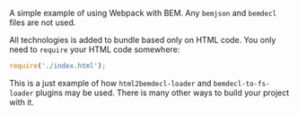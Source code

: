 A simple example of using Webpack with BEM. Any `bemjson` and `bemdecl` files are not used.

All technologies is added to bundle based only on HTML code. You only need to `require` your HTML code somewhere:

```javascript
require('./index.html');
```
This is a just example of how `html2bemdecl-loader` and `bemdecl-to-fs-loader` plugins may be used. There is many other ways to build your project with it.
